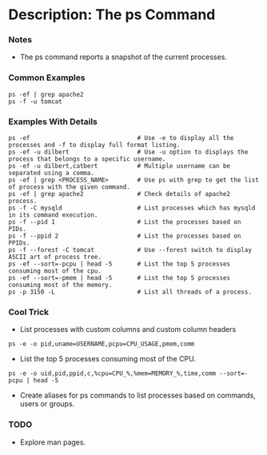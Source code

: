 # Description: The ps Command

### Notes
* The ps command reports a snapshot of the current processes.

### Common Examples
```shell
ps -ef | grep apache2
ps -f -u tomcat
```

### Examples With Details
```shell
ps -ef                              # Use -e to display all the processes and -f to display full format listing.
ps -ef -u dilbert                   # Use -u option to displays the process that belongs to a specific username.
ps -ef -u dilbert,catbert           # Multiple username can be separated using a comma.
ps -ef | grep <PROCESS_NAME>        # Use ps with grep to get the list of process with the given command.
ps -ef | grep apache2               # Check details of apache2 process.
ps -f -C mysqld                     # List processes which has mysqld in its command execution.
ps -f --pid 1                       # List the processes based on PIDs.
ps -f --ppid 2                      # List the processes based on PPIDs.
ps -f --forest -C tomcat            # Use --forest switch to display ASCII art of process tree.
ps -ef --sort=-pcpu | head -5       # List the top 5 processes consuming most of the cpu.
ps -ef --sort=-pmem | head -5       # List the top 5 processes consuming most of the memory.
ps -p 3150 -L                       # List all threads of a process.
```

### Cool Trick
* List processes with custom columns and custom column headers
```shell
ps -e -o pid,uname=USERNAME,pcpu=CPU_USAGE,pmem,comm
```

* List the top 5 processes consuming most of the CPU.
```shell
ps -e -o uid,pid,ppid,c,%cpu=CPU_%,%mem=MEMORY_%,time,comm --sort=-pcpu | head -5
```

* Create aliases for ps commands to list processes based on commands, users or groups.

### TODO
* Explore man pages.
